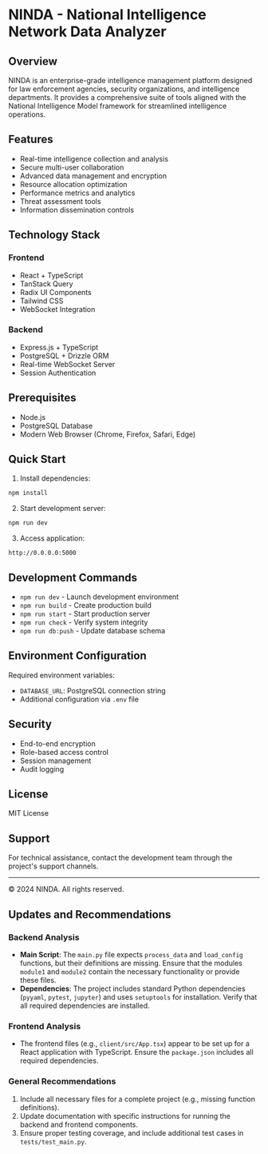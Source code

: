 
# NINDA - National Intelligence Network Data Analyzer

## Overview
NINDA is an enterprise-grade intelligence management platform designed for law enforcement agencies, security organizations, and intelligence departments. It provides a comprehensive suite of tools aligned with the National Intelligence Model framework for streamlined intelligence operations.

## Features
- Real-time intelligence collection and analysis
- Secure multi-user collaboration
- Advanced data management and encryption
- Resource allocation optimization
- Performance metrics and analytics
- Threat assessment tools
- Information dissemination controls

## Technology Stack

### Frontend
- React + TypeScript
- TanStack Query
- Radix UI Components
- Tailwind CSS
- WebSocket Integration

### Backend
- Express.js + TypeScript
- PostgreSQL + Drizzle ORM
- Real-time WebSocket Server
- Session Authentication

## Prerequisites
- Node.js
- PostgreSQL Database
- Modern Web Browser (Chrome, Firefox, Safari, Edge)

## Quick Start

1. Install dependencies:
```bash
npm install
```

2. Start development server:
```bash
npm run dev
```

3. Access application:
```
http://0.0.0.0:5000
```

## Development Commands
- `npm run dev` - Launch development environment
- `npm run build` - Create production build
- `npm run start` - Start production server
- `npm run check` - Verify system integrity
- `npm run db:push` - Update database schema

## Environment Configuration
Required environment variables:
- `DATABASE_URL`: PostgreSQL connection string
- Additional configuration via `.env` file

## Security
- End-to-end encryption
- Role-based access control
- Session management
- Audit logging

## License
MIT License

## Support
For technical assistance, contact the development team through the project's support channels.

---
© 2024 NINDA. All rights reserved.


## Updates and Recommendations

### Backend Analysis
- **Main Script**: The `main.py` file expects `process_data` and `load_config` functions, but their definitions are missing. Ensure that the modules `module1` and `module2` contain the necessary functionality or provide these files.
- **Dependencies**: The project includes standard Python dependencies (`pyyaml`, `pytest`, `jupyter`) and uses `setuptools` for installation. Verify that all required dependencies are installed.

### Frontend Analysis
- The frontend files (e.g., `client/src/App.tsx`) appear to be set up for a React application with TypeScript. Ensure the `package.json` includes all required dependencies.

### General Recommendations
1. Include all necessary files for a complete project (e.g., missing function definitions).
2. Update documentation with specific instructions for running the backend and frontend components.
3. Ensure proper testing coverage, and include additional test cases in `tests/test_main.py`.

